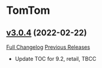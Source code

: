 # TomTom

## [v3.0.4](https://github.com/jnwhiteh/TomTom/tree/v3.0.4) (2022-02-22)
[Full Changelog](https://github.com/jnwhiteh/TomTom/compare/v3.0.3...v3.0.4) [Previous Releases](https://github.com/jnwhiteh/TomTom/releases)

- Update TOC for 9.2, retail, TBCC  
